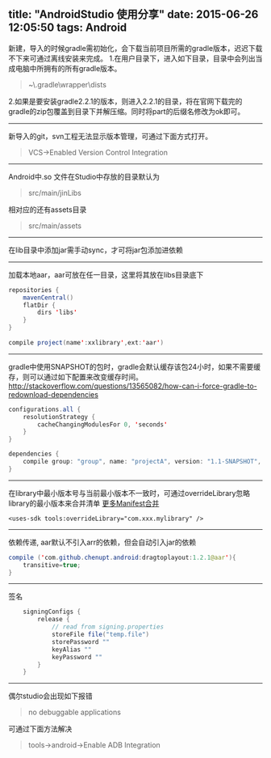 title: "AndroidStudio 使用分享"
date: 2015-06-26 12:05:50
tags: Android
---

新建，导入的时候gradle需初始化，会下载当前项目所需的gradle版本，迟迟下载不下来可通过离线安装来完成。
1.在用户目录下，进入如下目录，目录中会列出当成电脑中所拥有的所有gradle版本。
> ~\\.gradle\wrapper\dists

2.如果是要安装gradle2.2.1的版本，则进入2.2.1的目录，将在官网下载完的gradle的zip包覆盖到目录下并解压缩。同时将part的后缀名修改为ok即可。

<!-- more -->

---

新导入的git，svn工程无法显示版本管理，可通过下面方式打开。
> VCS->Enabled Version Control Integration

---

Android中.so 文件在Studio中存放的目录默认为
> src/main/jinLibs

相对应的还有assets目录
> src/main/assets

---
在lib目录中添加jar需手动sync，才可将jar包添加进依赖

---
加载本地aar，aar可放在任一目录，这里将其放在libs目录底下
``` java
repositories {
	mavenCentral()
	flatDir {
		dirs 'libs'
	}
}
    
compile project(name':xxlibrary',ext:'aar')
```

---
gradle中使用SNAPSHOT的包时，gradle会默认缓存该包24小时，如果不需要缓存，则可以通过如下配置来改变缓存时间。http://stackoverflow.com/questions/13565082/how-can-i-force-gradle-to-redownload-dependencies
``` java
configurations.all {
    resolutionStrategy {
        cacheChangingModulesFor 0, 'seconds'
    }
}

dependencies {
    compile group: "group", name: "projectA", version: "1.1-SNAPSHOT", changing: true
}
```

---
在library中最小版本号与当前最小版本不一致时，可通过overrideLibrary忽略library的最小版本来合并清单
[更多Manifest合并](http://tools.android.com/tech-docs/new-build-system/user-guide/manifest-merger#TOC-tools:overrideLibrary-marker)
```
<uses-sdk tools:overrideLibrary="com.xxx.mylibrary" />
```

---
依赖传递, aar默认不引入arr的依赖，但会自动引入jar的依赖
``` java
compile ('com.github.chenupt.android:dragtoplayout:1.2.1@aar'){
    transitive=true;
}
```

---
签名
``` java
    signingConfigs {
        release {
            // read from signing.properties
			storeFile file("temp.file")
            storePassword ""
            keyAlias ""
            keyPassword ""
        }
    }
```

---

偶尔studio会出现如下报错
> no debuggable applications

可通过下面方法解决
> tools->android->Enable ADB Integration


